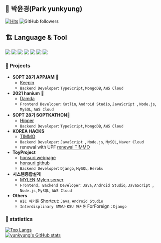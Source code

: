 ## 💁 박윤경(Park yunkyung)
[![Hits](https://hits.seeyoufarm.com/api/count/incr/badge.svg?url=https%3A%2F%2Fgithub.com%2Fexpresshighway%2Fhit-counter&count_bg=%23ACDEFF&title_bg=%2391D1FF&icon=&icon_color=%23E7E7E7&title=hits&edge_flat=false)](https://hits.seeyoufarm.com)
![GitHub followers](https://img.shields.io/github/followers/expresshighway?style=social)
## 🏗️ Language & Tool
<img src="https://img.shields.io/badge/Python-3766AB?style=flat-square&logo=Python&logoColor=white"/></a>
<img src="https://img.shields.io/badge/Java-FF8000?style=flat-square&logo=Java&logoColor=white"/></a>
<img src="https://img.shields.io/badge/Kotlin-04B404?style=flat-square&logo=Kotlin&logoColor=white"/></a>
<img src="https://img.shields.io/badge/Javascript-F7FE2E?style=flat-square&logo=Javascript&logoColor=black"/></a>
<img src="https://img.shields.io/badge/TypeScript-2E9AFE?style=flat-square&logo=TypeScript&logoColor=white"/></a>
<img src="https://img.shields.io/badge/node.js-6E6E6E?style=flat-square&logo=node.js&logoColor=green"/></a>
<img src="https://img.shields.io/badge/Android-01DF01?style=flat-square&logo=Android&logoColor=white"/></a>

### :hatched_chick: Projects
- **SOPT 28기 APPJAM** 🥇
  - [Keepin](https://linktr.ee/keepin.official)
  - `Backend Developer`: `TypeScript`, `MongoDB`, `AWS Cloud`
- **2021 hanium** 🏅 
  - [Damda](https://github.com/team-damda/Damda-Android)
  - `Frontend Developer`: `Kotlin`, `Android Studio`, `JavaScript `, `Node.js`, `MySQL`, `AWS Cloud`
- **SOPT 28기 SOPTKATHON**🥇
  - [Hipper](https://github.com/SOPTAKTHON/Hipper_server)
  - `Backend Developer`: `TypeScript`, `MongoDB`, `AWS Cloud`
- **KOREA HACKS**
  - [TIMMO](https://github.com/koreahacks/2021-songjas-backend)
  - `Backend Developer`: `JavaScript `, `Node.js`, `MySQL`, `Naver Cloud`
  - renewal with UPF [renewal TIMMO](https://github.com/team-timmo/timmo-android)
- **ToyProject**
  - [honsuri webpage](https://vigilant-bassi-96f0ac.netlify.app/)
  - [honsuri github](https://github.com/liketoy/honsuri-backend)
  - `Backend Developer`: `Django`, `MySQL`, `Heroku`
- **시스템종합설계**
  - [MYLEN](https://github.com/soo5717/2020-Mylen-Android) [Mylen server](https://github.com/soo5717/2020-Mylen-Server)
  - `Frontend, Backend Developer`: `Java`, `Android Studio`, `JavaScript `, `Node.js`, `MySQL`, `AWS Cloud`
- **Others**
  - `WIC 해커톤` Shortcut: `Java`, `Android Studio`
  - `Interdisplinary SMWU-KSU 해커톤` ForForeign : `Django`
### 🌱 statistics
[![Top Langs](https://github-readme-stats.vercel.app/api/top-langs/?username=expresshighway&layout=compact)](https://github.com/expresshighway/github-readme-stats)
<br>
[![yunkyung's GitHub stats](https://github-readme-stats.vercel.app/api?username=expresshighway&show_icons=true&theme=tokyonight)](https://github.com/expresshighway/github-readme-stats)

